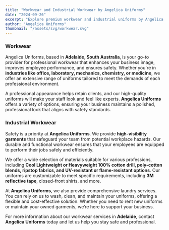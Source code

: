 ```yaml
---
title: "Workwear and Industrial Workwear by Angelica Uniforms"
date: "2024-09-26"
excerpt: "Explore premium workwear and industrial uniforms by Angelica Uniforms in Adelaide, South Australia."
author: "Angelica Uniforms"
thumbnail: "/assets/svg/workwear.svg"
---
```


### Workwear
Angelica Uniforms, based in **Adelaide, South Australia**, is your go-to provider for professional workwear that enhances your business image, improves employee performance, and ensures safety. Whether you're in **industries like office, laboratory, mechanics, chemistry, or medicine**, we offer an extensive range of uniforms tailored to meet the demands of each professional environment.

A professional appearance helps retain clients, and our high-quality uniforms will make your staff look and feel like experts. **Angelica Uniforms** offers a variety of options, ensuring your business maintains a polished, professional look that aligns with safety standards.

### Industrial Workwear
Safety is a priority at **Angelica Uniforms**. We provide **high-visibility garments** that safeguard your team from potential workplace hazards. Our durable and functional workwear ensures that your employees are equipped to perform their jobs safely and efficiently.

We offer a wide selection of materials suitable for various professions, including **Cool Lightweight or Heavyweight 100% cotton drill, poly-cotton blends, ripstop fabrics, and UV-resistant or flame-resistant options**. Our uniforms are customizable to meet specific requirements, including **3M reflective tape**, closed-front shirts, and more.

At **Angelica Uniforms**, we also provide comprehensive laundry services. You can rely on us to wash, clean, and maintain your uniforms, offering a flexible and cost-effective solution. Whether you need to rent new uniforms or maintain your owned garments, we’re here to support your business.

For more information about our workwear services in **Adelaide**, contact **Angelica Uniforms** today and let us help you stay safe and professional.